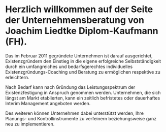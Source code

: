 # Herzlich willkommen auf der Seite der Unternehmensberatung von Joachim Liedtke Diplom-Kaufmann (FH).

Das im Februar 2011 gegründete Unternehmen ist darauf ausgerichtet, Existenzgründern den Einstieg in die eigene erfolgreiche Selbstständigkeit  durch ein umfangreiches und bedarfsgerechtes individuelles Existenzgründungs-Coaching und Beratung zu ermöglichen respektive zu erleichtern.

Nach Bedarf kann nach Gründung das Leistungsspektrum der Existenzfestigung in Anspruch genommen werden. Unternehmen, die sich längst am Markt etablierten, kann ein zeitlich befristetes oder dauerhaftes Interim Management angeboten werden.

Des weiteren können Unternehmen dabei unterstützt werden, Ihre Planungs- und Kontrollinstrumente zu verfeinern beziehungsweise ganz neu zu implementieren.
